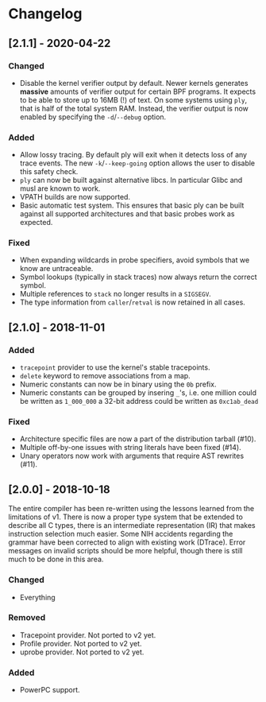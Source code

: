 # Changelog

## [2.1.1] - 2020-04-22

### Changed

- Disable the kernel verifier output by default. Newer kernels
  generates __massive__ amounts of verifier output for certain BPF
  programs. It expects to be able to store up to 16MB (!) of text. On
  some systems using `ply`, that is half of the total system
  RAM. Instead, the verifier output is now enabled by specifying the
  `-d`/`--debug` option.

### Added

- Allow lossy tracing. By default ply will exit when it detects loss
  of any trace events. The new `-k`/`--keep-going` option allows the
  user to disable this safety check.
- `ply` can now be built against alternative libcs. In particular
  Glibc and musl are known to work.
- VPATH builds are now supported.
- Basic automatic test system. This ensures that basic ply can be
  built against all supported architectures and that basic probes work
  as expected.

### Fixed

- When expanding wildcards in probe specifiers, avoid symbols that we
  know are untraceable.
- Symbol lookups (typically in stack traces) now always return the
  correct symbol.
- Multiple references to `stack` no longer results in a `SIGSEGV`.
- The type information from `caller`/`retval` is now retained in all
  cases.

## [2.1.0] - 2018-11-01

### Added

- `tracepoint` provider to use the kernel's stable tracepoints.
- `delete` keyword to remove associations from a map.
- Numeric constants can now be in binary using the `0b` prefix.
- Numeric constants can be grouped by insering `_`'s, i.e. one million
  could be written as `1_000_000` a 32-bit address could be written as
  `0xc1ab_dead`

### Fixed

- Architecture specific files are now a part of the distribution
  tarball (#10).
- Multiple off-by-one issues with string literals have been fixed
  (#14).
- Unary operators now work with arguments that require AST rewrites
  (#11).

## [2.0.0] - 2018-10-18

The entire compiler has been re-written using the lessons learned from
the limitations of v1. There is now a proper type system that be
extended to describe all C types, there is an intermediate
representation (IR) that makes instruction selection much easier. Some
NIH accidents regarding the grammar have been corrected to align with
existing work (DTrace). Error messages on invalid scripts should be
more helpful, though there is still much to be done in this area.

### Changed
- Everything

### Removed
- Tracepoint provider. Not ported to v2 yet.
- Profile provider. Not ported to v2 yet.
- uprobe provider. Not ported to v2 yet.

### Added
- PowerPC support.
